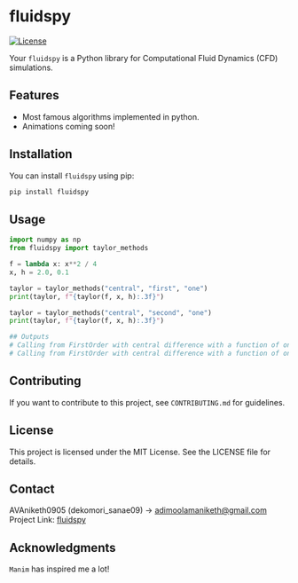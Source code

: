 # fluidspy

[![License](https://img.shields.io/badge/License-MIT-blue.svg)](LICENSE)

Your `fluidspy` is a Python library for Computational Fluid Dynamics (CFD) simulations.

## Features

- Most famous algorithms implemented in python.
- Animations coming soon!

## Installation

You can install `fluidspy` using pip:

```bash
pip install fluidspy
```

## Usage

```python
import numpy as np
from fluidspy import taylor_methods

f = lambda x: x**2 / 4
x, h = 2.0, 0.1

taylor = taylor_methods("central", "first", "one")
print(taylor, f"{taylor(f, x, h):.3f}")

taylor = taylor_methods("central", "second", "one")
print(taylor, f"{taylor(f, x, h):.3f}")

## Outputs
# Calling from FirstOrder with central difference with a function of one dimension. 1.000
# Calling from FirstOrder with central difference with a function of one dimension. 0.500
```

## Contributing

If you want to contribute to this project, see `CONTRIBUTING.md` for guidelines.

## License

This project is licensed under the MIT License. See the LICENSE file for details.

## Contact

AVAniketh0905 (dekomori_sanae09) -> adimoolamaniketh@gmail.com
Project Link: [fluidspy](https://github.com/AVAniketh0905/fluidspy)

## Acknowledgments

`Manim` has inspired me a lot!
